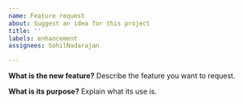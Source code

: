 ```yaml
---
name: Feature request
about: Suggest an idea for this project
title: ''
labels: enhancement
assignees: SohilNadarajan

---
```


**What is the new feature?**
Describe the feature you want to request.

**What is its purpose?**
Explain what its use is.
